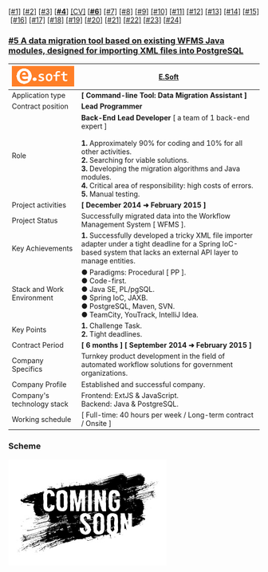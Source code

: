 [[#1]](../project01)&nbsp;[[#2]](../project02)&nbsp;[[#3]](../project03)&nbsp;[[**#4**]](../project04)&nbsp;[[CV]](../..)&nbsp;[[**#6**]](../project06)&nbsp;[[#7]](../project07)&nbsp;[[#8]](../project08)&nbsp;[[#9]](../project09)&nbsp;[[#10]](../project10)&nbsp;[[#11]](../project11)&nbsp;[[#12]](../project12)&nbsp;[[#13]](../project13)&nbsp;[[#14]](../project14)&nbsp;[[#15]](../project15)&nbsp;[[#16]](../project16)&nbsp;[[#17]](../project17)&nbsp;[[#18]](../project18)&nbsp;[[#19]](../project19)&nbsp;[[#20]](../project20)&nbsp;[[#21]](../project21)&nbsp;[[#22]](../project22)&nbsp;[[#23]](../project23)&nbsp;[[#24]](../project24)&nbsp;

### <ins>#5  A data migration tool based on existing WFMS Java modules, designed for importing XML files into PostgreSQL</ins>

| ![logo](logo.png)          | **[E.Soft](https://e-soft.ru/)**                                                                                                                                                                                                                                                                                                                    |
|----------------------------|-----------------------------------------------------------------------------------------------------------------------------------------------------------------------------------------------------------------------------------------------------------------------------------------------------------------------------------------------------|
| Application type           | **[ Command-line Tool: Data Migration Assistant ]**                                                                                                                                                                                                                                                                                                 |
| Contract position          | **Lead Programmer**                                                                                                                                                                                                                                                                                                                                 |
| Role                       | **Back-End Lead Developer** [ a team of 1 back-end expert ]<br/><br/>**1.** Approximately 90% for coding and 10% for all other activities.<br/>**2.** Searching for viable solutions.<br/>**3.** Developing the migration algorithms and Java modules.<br/>**4.** Critical area of responsibility: high costs of errors.<br/>**5.** Manual testing. |
| Project activities         | **[ December 2014 ➜ February 2015 ]**                                                                                                                                                                                                                                                                                                               |
| Project Status             | Successfully migrated data into the Workflow Management System [ WFMS ].                                                                                                                                                                                                                                                                            |
| Key Achievements           | **1.** Successfully developed a tricky XML file importer adapter under a tight deadline for a Spring IoC-based system that lacks an external API layer to manage entities.                                                                                                                                                                          |
| Stack and Work Environment | ● Paradigms: Procedural [ PP ].<br/>● Code-first.<br/>● Java SE, PL/pgSQL.<br/>● Spring IoC, JAXB.<br/>● PostgreSQL, Maven, SVN.<br/>● TeamCity, YouTrack, IntelliJ Idea.                                                                                                                                                                           |
| Key Points                 | **1.** Challenge Task.<br/>**2.** Tight deadlines.                                                                                                                                                                                                                                                                                                  |
| Contract Period            | **[ 6 months ] [ September 2014 ➜ February 2015 ]**                                                                                                                                                                                                                                                                                                 |
| Company Specifics          | Turnkey product development in the field of automated workflow solutions for government organizations.                                                                                                                                                                                                                                              |
| Company Profile            | Established and successful company.                                                                                                                                                                                                                                                                                                                 |
| Company's technology stack | Frontend: ExtJS & JavaScript.<br/>Backend: Java & PostgreSQL.                                                                                                                                                                                                                                                                                       |
| Working schedule           | [ Full-time: 40 hours per week / Long-term contract / Onsite ]                                                                                                                                                                                                                                                                                      |

### Scheme

![00](scheme/00.jpg)